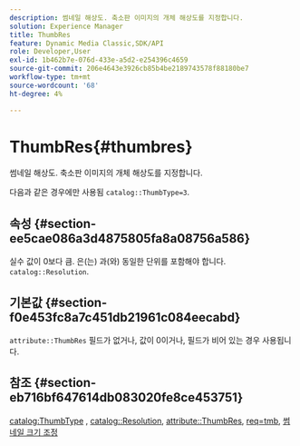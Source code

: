 ```yaml
---
description: 썸네일 해상도. 축소판 이미지의 개체 해상도를 지정합니다.
solution: Experience Manager
title: ThumbRes
feature: Dynamic Media Classic,SDK/API
role: Developer,User
exl-id: 1b462b7e-076d-433e-a5d2-e254396c4659
source-git-commit: 206e4643e3926cb85b4be2189743578f88180be7
workflow-type: tm+mt
source-wordcount: '68'
ht-degree: 4%

---
```


# ThumbRes{#thumbres}

썸네일 해상도. 축소판 이미지의 개체 해상도를 지정합니다.

다음과 같은 경우에만 사용됨 `catalog::ThumbType=3`.

## 속성 {#section-ee5cae086a3d4875805fa8a08756a586}

실수 값이 0보다 큼. 은(는) 과(와) 동일한 단위를 포함해야 합니다. `catalog::Resolution`.

## 기본값 {#section-f0e453fc8a7c451db21961c084eecabd}

`attribute::ThumbRes` 필드가 없거나, 값이 0이거나, 필드가 비어 있는 경우 사용됩니다.

## 참조 {#section-eb716bf647614db083020fe8ce453751}

[catalog:ThumbType](../../../../../../is-api/image-catalog/image-serving-api-ref/c-image-catalog-reference/c-image-svg-data-reference/c-image-data-reference/r-thumbtype-cat.md#reference-41149ddffc8749cba2f8d9c8e2611e03) , [catalog::Resolution](../../../../../../is-api/image-catalog/image-serving-api-ref/c-image-catalog-reference/c-image-svg-data-reference/c-image-data-reference/r-resolution-cat.md#reference-de489f5f36b64bd0831749546f8728e1), [attribute::ThumbRes](../../../../../../is-api/image-catalog/image-serving-api-ref/c-image-catalog-reference/c-attributes-reference/r-thumbres.md#reference-ac36cbbd0c8c433ebf7f515e54846501), [req=tmb](../../../../../../is-api/http-ref/image-serving-api-ref/c-http-protocol-reference/c-command-reference/r-req/r-req.md#reference-907cdb4a97034db7ad94695f25552e76), [썸네일 크기 조정](../../../../../../is-api/http-ref/image-serving-api-ref/c-http-protocol-reference/c-notes-on-server-behavior/r-thumbnail-scaling.md#reference-0f71817f721d4913b34816758d69b07f)
